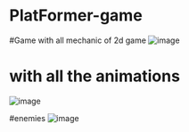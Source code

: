 # **PlatFormer-game**

 #Game with all mechanic of 2d game
 ![image](https://user-images.githubusercontent.com/80708898/210834382-11158a2a-1d5b-4999-b72f-ba3ce0d2bcc0.png)
 
# with all the animations
![image](https://user-images.githubusercontent.com/80708898/210834541-b2e9bdb5-3ccf-4fda-a721-c60889566c6c.png)

#enemies
![image](https://user-images.githubusercontent.com/80708898/210834542-d1828ca7-4774-4672-842d-c4d34b0248c9.png)
